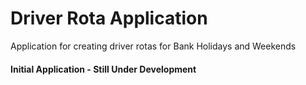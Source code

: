# Driver Rota Application

Application for creating driver rotas for Bank Holidays and Weekends

#### Initial Application - Still Under Development
